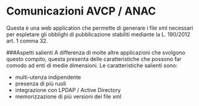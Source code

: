 # Comunicazioni AVCP / ANAC
Questa è una web application che permette di generare i file xml necessari per espletare gli obblighi di pubblicazione stabiliti mediante la L. 190/2012 art. 1 comma 32.

###Aspetti salienti
A differenza di molte altre applicazioni che svolgono questo compito, questa presenta delle caratteristiche che possono far comodo ad enti di medie dimensioni.
Le caratteristiche salienti sono:
- multi-utenza indipendente
- presenza di più ruoli 
- integrazione con LPDAP / Active Directory
- memorizzazione di più versioni dei file xml
